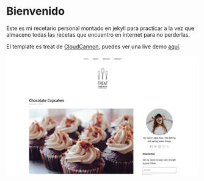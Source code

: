 # Bienvenido

Este es mi recetario personal montado en jekyll para practicar a la vez que almaceno todas las recetas que encuentro en internet para no perderlas.

El template es treat de [CloudCannon](http://cloudcannon.com/), puedes ver una live demo [aquí](https://spring-bat.cloudvent.net/).

![Treat template screenshot](images/_screenshot.png)
